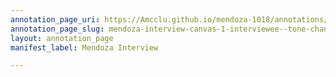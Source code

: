 ```yaml
---
annotation_page_uri: https://Amcclu.github.io/mendoza-1018/annotations/mendoza-interview-canvas-1-interviewee--tone-change--body-language--squint--tilt-head-.json
annotation_page_slug: mendoza-interview-canvas-1-interviewee--tone-change--body-language--squint--tilt-head-
layout: annotation_page
manifest_label: Mendoza Interview

---
```

